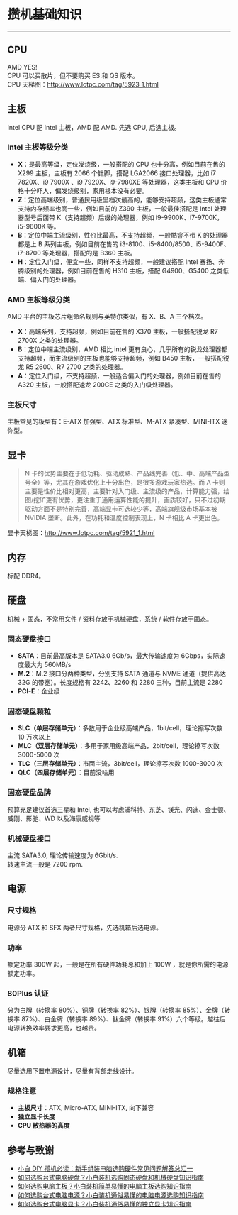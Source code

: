 # 攒机基础知识

---

## CPU

AMD YES!  
CPU 可以买散片，但不要购买 ES 和 QS 版本。  
CPU 天梯图：<http://www.lotpc.com/tag/5923_1.html>

## 主板

Intel CPU 配 Intel 主板，AMD 配 AMD. 先选 CPU, 后选主板。

### Intel 主板等级分类

* **X**：是最高等级，定位发烧级，一般搭配的 CPU 也十分高，例如目前在售的 X299 主板，主板有 2066 个针脚，搭配 LGA2066 接口处理器，比如 i7 7820X、i9 7900X 、i9 7920X、i9-7980XE 等处理器，这类主板和 CPU 价格十分吓人，偏发烧级别，家用根本没有必要。
* **Z**：定位高端级别，普通民用级里档次最高的，能够支持超频，这类主板通常支持内存频率也高一些，例如目前的 Z390 主板，一般最佳搭配是 Intel 处理器型号后面带 K（支持超频）后缀的处理器，例如 i9-9900K、i7-9700K，i5-9600K 等。
* **B**：定位中端主流级别，性价比最高，不支持超频，一般酷睿不带 K 的处理器都是上 B 系列主板，例如目前在售的 i3-8100、i5-8400/8500、i5-9400F、i7-8700 等处理器，搭配的是 B360 主板。
* **H**：定位入门级，便宜一些，同样不支持超频，一般建议搭配 Intel 赛扬、奔腾级别的处理器，例如目前在售的 H310 主板，搭配 G4900、G5400 之类低端、偏入门的处理器。

### AMD 主板等级分类

AMD 平台的主板芯片组命名规则与英特尔类似，有 X、B、A 三个档次。

* **X**：高端系列，支持超频，例如目前在售的 X370 主板，一般搭配锐龙 R7 2700X 之类的处理器。
* **B**：定位中端主流级别，AMD 相比 intel 更有良心，几乎所有的锐龙处理器都支持超频，而主流级别的主板也能够支持超频，例如 B450 主板，一般搭配锐龙 R5 2600、R7 2700 之类的处理器。
* **A**：定位入门级，不支持超频，一般适合偏入门的处理器，例如目前在售的 A320 主板，一般搭配速龙 200GE 之类的入门级处理器。
  
### 主板尺寸

主板常见的板型有：E-ATX 加强型、ATX 标准型、M-ATX 紧凑型、MINI-ITX 迷你型。

## 显卡

> N 卡的优势主要在于低功耗、驱动成熟、产品线完善（低、中、高端产品型号全）等，尤其在游戏优化上十分出色，是很多游戏玩家热选。而 A 卡则主要是性价比相对更高，主要针对入门级、主流级的产品，计算能力强，绘图/挖矿更有优势，更注重于通用运算性能的提升，画质较好，只不过初期驱动方面不是特别完善，高端显卡可选较少等，高端旗舰级市场基本被 NVIDIA 垄断。此外，在功耗和温度控制表现上，N 卡相比 A 卡更出色。

显卡天梯图：<http://www.lotpc.com/tag/5921_1.html>

## 内存

标配 DDR4。

## 硬盘

机械 + 固态，不常用文件 / 资料存放于机械硬盘，系统 / 软件存放于固态。

### 固态硬盘接口

* **SATA**：目前最高版本是 SATA3.0 6Gb/s，最大传输速度为 6Gbps，实际速度最大为 560MB/s
* **M.2**：M.2 接口分两种类型，分别支持 SATA 通道与 NVME 通道（提供高达 32G 的带宽）。长度规格有 2242、2260 和 2280 三种，目前主流是 2280
* **PCI-E**：企业级

### 固态硬盘颗粒

* **SLC（单层存储单元）**：多数用于企业级高端产品，1bit/cell，理论擦写次数 10 万次以上
* **MLC（双层存储单元）**：多用于家用级高端产品，2bit/cell，理论擦写次数 3000-5000 次
* **TLC（三层存储单元）**：市面主流，3bit/cell，理论擦写次数 1000-3000 次
* **QLC（四层存储单元）**：目前没啥用

### 固态硬盘品牌

预算充足建议首选三星和 Intel, 也可以考虑浦科特、东芝、镁光、闪迪、金士顿、威刚、影驰、WD 以及海康威视等

### 机械硬盘接口
主流 SATA3.0, 理论传输速度为 6Gbit/s.  
转速主流一般是 7200 rpm.

## 电源

### 尺寸规格

电源分 ATX 和 SFX 两者尺寸规格，先选机箱后选电源。

### 功率

额定功率 300W 起，一般是在所有硬件功耗总和加上 100W ，就是你所需的电源额定功率。

### 80Plus 认证

分为白牌（转换率 80%）、铜牌（转换率 82%）、银牌（转换率 85%）、金牌（转换率 87%）、白金牌（转换率 89%）、钛金牌（转换率 91%）六个等级。越往后电源转换效率要求更高，也越贵。

## 机箱

尽量选用下置电源设计，尽量有背部走线设计。

### 规格注意

* **主板尺寸**：ATX, Micro-ATX, MINI-ITX, 向下兼容
* **独立显卡长度**
* **CPU 散热器的高度**

## 参考与致谢

* [小白 DIY 攒机必读：新手组装电脑选购硬件常见问题解答总汇一](https://mp.weixin.qq.com/s?__biz=MzI4ODYxNzEzNQ==&mid=2247490717&idx=1&sn=ab77359b6b14771aeb33f53f216dbea8&chksm=ec3afb5ddb4d724bf6232c7befbe77a3ad82191a217e1c0ad6ccc243e8814a5a53a581ab6a02&scene=21#wechat_redirect)
* [如何选购台式电脑硬盘？小白装机选购固态硬盘和机械硬盘知识指南](https://mp.weixin.qq.com/s?__biz=MzI4ODYxNzEzNQ==&mid=2247490762&idx=1&sn=f71c9a2164f6db0b9819e9cfae66f9bf&chksm=ec3afb0adb4d721c962a35f53760848992c1f78d6d16ec4bcdfa2bab32509dc30712520bb8d3&scene=21#wechat_redirect)
* [如何选购电脑主板？小白装机简单易懂的电脑主板选购知识指南](https://mp.weixin.qq.com/s?__biz=MzI4ODYxNzEzNQ==&mid=2247490217&idx=1&sn=a9760d298f052407fb57ec898c3077da&chksm=ec3afd69db4d747fc60874014dee31b1c9c6caaf53cd39a5032b61f07c223defb47d1de89b5d&scene=21#wechat_redirect)
* [如何选购台式电脑电源？小白装机通俗易懂的电脑电源选购知识指南](https://mp.weixin.qq.com/s?__biz=MzI4ODYxNzEzNQ==&mid=2247490362&idx=1&sn=d23b66e74268ed3a271516fd8f29c7c1&chksm=ec3afcfadb4d75ec59f0155390741c35d188ece5bbfe1385d2c6e06cc46438fb84ee3dfbf86f&scene=21#wechat_redirect)
* [如何选购台式电脑显卡？小白装机通俗易懂的独立显卡知识指南](https://mp.weixin.qq.com/s?__biz=MzI4ODYxNzEzNQ==&mid=2247490422&idx=1&sn=1bb56702f38f4bd3e94ec47460fbd7d7&chksm=ec3afcb6db4d75a08c7e969443e7a07b4b25667891937552f6a0435e76477c6a64a16b7abd50&scene=21#wechat_redirect)
